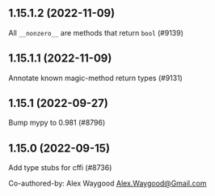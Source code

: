 ## 1.15.1.2 (2022-11-09)

All `__nonzero__` are methods that return `bool` (#9139)

## 1.15.1.1 (2022-11-09)

Annotate known magic-method return types (#9131)

## 1.15.1 (2022-09-27)

Bump mypy to 0.981 (#8796)

## 1.15.0 (2022-09-15)

Add type stubs for cffi (#8736)

Co-authored-by: Alex Waygood <Alex.Waygood@Gmail.com>

